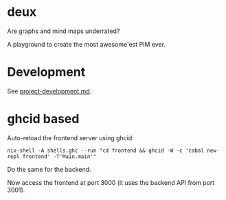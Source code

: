 # deux

Are graphs and mind maps underrated?

A playground to create the most awesome'est PIM ever.

# Development

See
[project-development.md](https://github.com/reflex-frp/reflex-platform/blob/develop/docs/project-development.md).

# ghcid based

Auto-reload the frontend server using ghcid:

```
nix-shell -A shells.ghc --run "cd frontend && ghcid -W -c 'cabal new-repl frontend' -T'Main.main'"
```

Do the same for the backend.

Now access the frontend at port 3000 (it uses the backend API from port 3001).
